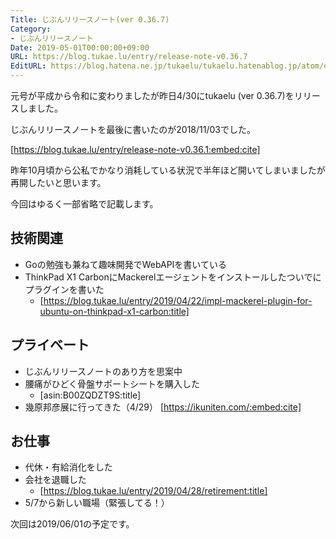 ```yaml
---
Title: じぶんリリースノート(ver 0.36.7)
Category:
- じぶんリリースノート
Date: 2019-05-01T00:00:00+09:00
URL: https://blog.tukae.lu/entry/release-note-v0.36.7
EditURL: https://blog.hatena.ne.jp/tukaelu/tukaelu.hatenablog.jp/atom/entry/17680117127096766534
---
```


元号が平成から令和に変わりましたが昨日4/30にtukaelu (ver 0.36.7)をリリースしました。

<!-- more -->

じぶんリリースノートを最後に書いたのが2018/11/03でした。

[https://blog.tukae.lu/entry/release-note-v0.36.1:embed:cite]

昨年10月頃から公私でかなり消耗している状況で半年ほど開いてしまいましたが再開したいと思います。

今回はゆるく一部省略で記載します。


## 技術関連
- Goの勉強も兼ねて趣味開発でWebAPIを書いている
- ThinkPad X1 CarbonにMackerelエージェントをインストールしたついでにプラグインを書いた
  - [https://blog.tukae.lu/entry/2019/04/22/impl-mackerel-plugin-for-ubuntu-on-thinkpad-x1-carbon:title]

## プライベート

- じぶんリリースノートのあり方を思案中
- 腰痛がひどく骨盤サポートシートを購入した
  - [asin:B00ZQDZT9S:title]
- 幾原邦彦展に行ってきた（4/29）
[https://ikuniten.com/:embed:cite]


## お仕事

- 代休・有給消化をした
- 会社を退職した
  - [https://blog.tukae.lu/entry/2019/04/28/retirement:title]
- 5/7から新しい職場（緊張してる！）


次回は2019/06/01の予定です。

